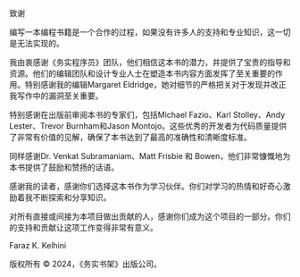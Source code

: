 致谢

编写一本编程书籍是一个合作的过程，如果没有许多人的支持和专业知识，这一切是无法实现的。

我由衷感谢《务实程序员》团队，他们相信这本书的潜力，并提供了宝贵的指导和资源。他们的编辑团队和设计专业人士在塑造本书内容方面发挥了至关重要的作用。特别感谢我的编辑Margaret Eldridge，她对细节的严格把关对于发现并改正我写作中的漏洞至关重要。

特别感谢在出版前审阅本书的专家们，包括Michael Fazio、Karl Stolley、Andy Lester、Trevor Burnham和Jason Montojo。这些优秀的开发者为代码质量提供了非常有价值的见解，确保了本书达到了最高的准确性和清晰度标准。

同样感谢Dr. Venkat Subramaniam、Matt Frisbie 和 Bowen，他们非常慷慨地为本书提供了鼓励和赞扬的话语。

感谢我的读者，感谢你们选择这本书作为学习伙伴。你们对学习的热情和好奇心激励着我不断探索和分享知识。

对所有直接或间接为本项目做出贡献的人，感谢你们成为这个项目的一部分。你们的支持和贡献让这项工作变得非常有意义。

Faraz K. Kelhini

版权所有 © 2024，《务实书架》出版公司。
